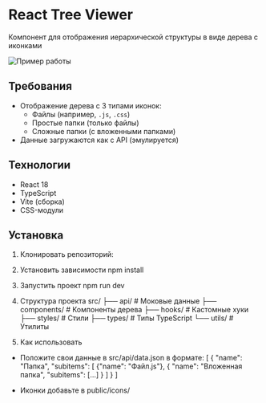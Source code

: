 # React Tree Viewer

Компонент для отображения иерархической структуры в виде дерева с иконками

![Пример работы](https://i.ibb.co/BHtC42Ng/image.png) 

## Требования
- Отображение дерева с 3 типами иконок:
  - Файлы (например, `.js`, `.css`)
  - Простые папки (только файлы)
  - Сложные папки (с вложенными папками)
- Данные загружаются как с API (эмулируется)

## Технологии
- React 18
- TypeScript
- Vite (сборка)
- CSS-модули

## Установка
1. Клонировать репозиторий:
2. Установить зависимости npm install
3. Запустить проект npm run dev
4. Структура проекта
   src/
├── api/           # Моковые данные
├── components/    # Компоненты дерева
├── hooks/         # Кастомные хуки
├── styles/        # Стили
├── types/         # Типы TypeScript
└── utils/         # Утилиты

5. Как использовать

- Положите свои данные в src/api/data.json в формате:
[
  {
    "name": "Папка",
    "subitems": [
      {"name": "Файл.js"},
      {
        "name": "Вложенная папка",
        "subitems": [...]
      }
    ]
  }
]

- Иконки добавьте в public/icons/

